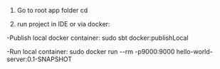 1. Go to root app folder
cd <HelloWorldServer>

2. run project in IDE or via docker:

-Publish local docker container:
sudo sbt docker:publishLocal

-Run local container:
sudo docker run --rm -p9000:9000 hello-world-server:0.1-SNAPSHOT
